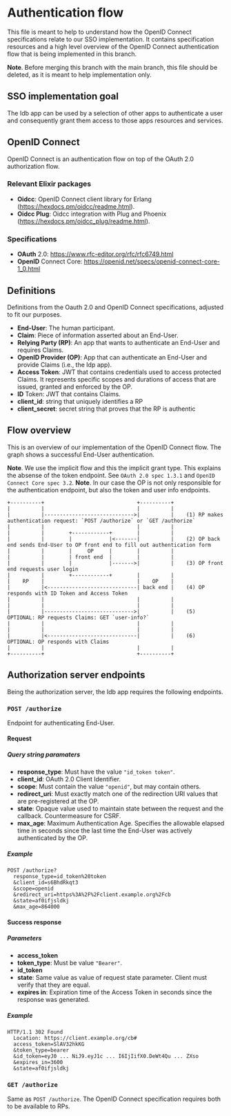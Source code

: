 # Authentication flow
This file is meant to help to understand how the OpenID Connect specifications relate to our SSO implementation. It contains specification resources and a high level overview of the OpenID Connect authentication flow that is being implemented in this branch. 

**Note**. Before merging this branch with the main branch, this file should be deleted, as it is meant to help implementation only.

## SSO implementation goal
The Idb app can be used by a selection of other apps to authenticate a user and consequently grant them access to those apps resources and services.

## OpenID Connect
OpenID Connect is an authentication flow on top of the OAuth 2.0 authorization flow.

### Relevant Elixir packages
  - **Oidcc**: OpenID Connect client library for Erlang (https://hexdocs.pm/oidcc/readme.html).
  - **Oidcc Plug**: Oidcc integration with Plug and Phoenix (https://hexdocs.pm/oidcc_plug/readme.html).
  
### Specifications
  - **OAuth** 2.0: https://www.rfc-editor.org/rfc/rfc6749.html
  - **OpenID** Connect Core: https://openid.net/specs/openid-connect-core-1_0.html

## Definitions
Definitions from the Oauth 2.0 and OpenID Connect specifications, adjusted to fit our purposes.

  - **End-User**: The human participant.
  - **Claim**: Piece of information asserted about an End-User.
  - **Relying Party (RP)**: An app that wants to authenticate an End-User and requires Claims.
  - **OpenID Provider (OP)**: App that can authenticate an End-User and provide Claims (i.e., the Idp app).
  - **Access Token**: JWT that contains credentials used to access protected Claims. It represents specific scopes and durations of access that are issued, granted and enforced by the OP.
  - **ID** Token: JWT that contains Claims.
  - **client_id**: string that uniquely identifies a RP 
  - **client_secret**: secret string that proves that the RP is authentic


## Flow overview
This is an overview of our implementation of the OpenID Connect flow. The graph shows a successful End-User authentication.

**Note**. We use the implicit flow and this the implicit grant type. This explains the absense of the token endpoint. See `OAuth 2.0 spec 1.3.1` and `OpenID Connect Core spec 3.2`.
**Note**. In our case the OP is not only responsible for the authentication endpoint, but also the token and user info endpoints.

```
+----------+                              +----------+  
|          |                              |          |
|          |----------------------------->|          |    (1) RP makes authentication request: `POST /authorize` or `GET /authorize`
|          |                              |          |
|          |        +------------+        |          |
|          |        |            |<-------|          |    (2) OP back end sends End-User to OP front end to fill out authentication form
|          |        |     OP     |        |          |    
|          |        | front end  |        |          |
|          |        |            |------->|          |    (3) OP front end requests user login
|          |        +------------+        |          |
|    RP    |                              |    OP    |
|          |<-----------------------------| back end |    (4) OP responds with ID Token and Access Token
|          |                              |          |
|          |                              |          |
|          |----------------------------->|          |    (5) OPTIONAL: RP requests Claims: GET `user-info?`
|          |                              |          |
|          |                              |          |
|          |<-----------------------------|          |    (6) OPTIONAL: OP responds with Claims
|          |                              |          |
+----------+                              +----------+  
```

## Authorization server endpoints
Being the authorization server, the Idb app requires the following endpoints.

### `POST /authorize`
Endpoint for authenticating End-User.

#### Request
##### Query string paramaters
  - **response_type**: Must have the value `"id_token token"`.
  - **client_id**: OAuth 2.0 Client Identifier.
  - **scope**: Must contain the value `"openid"`, but may contain others.
  - **redirect_uri**: Must exactly match one of the redirection URI values that are pre-registered at the OP.
  - **state**: Opaque value used to maintain state between the request and the callback. Countermeasure for CSRF.
  - **max_age**: Maximum Authentication Age. Specifies the allowable elapsed time in seconds since the last time the End-User was actively authenticated by the OP.

##### Example
```
POST /authorize?
  response_type=id_token%20token
  &client_id=s6BhdRkqt3
  &scope=openid
  &redirect_uri=https%3A%2F%2Fclient.example.org%2Fcb
  &state=af0ifjsldkj
  &max_age=864000
```

#### Success response
##### Parameters
  - **access_token**
  - **token_type**: Must be value `"Bearer"`.
  - **id_token**
  - **state**: Same value as value of request state parameter. Client must verify that they are equal.
  - **expires in**: Expiration time of the Access Token in seconds since the response was generated.

##### Example
```
HTTP/1.1 302 Found
  Location: https://client.example.org/cb#
  access_token=SlAV32hkKG
  &token_type=bearer
  &id_token=eyJ0 ... NiJ9.eyJ1c ... I6IjIifX0.DeWt4Qu ... ZXso
  &expires_in=3600
  &state=af0ifjsldkj
```

### `GET /authorize`
Same as `POST /authorize`. The OpenID Connect specification requires both to be available to RPs.
